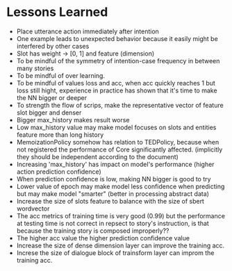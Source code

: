 # Lessons Learned
- Place utterance action immediately after intention
- One example leads to unexpected behavior because it easily might be interfered by other cases
- Slot has weight -> [0, 1] and feature (dimension)
- To be mindful of the symmetry of intention-case frequency in between many stories
- To be mindful of over learning.
- To be mindful of values loss and acc, when acc quickly reaches 1 but loss still hight, experience in practice has shown that it's time to make the NN bigger or deeper
- To strength the flow of scrips, make the representative vector of feature slot bigger and denser
- Bigger max_history makes result worse
- Low max_history value may make model focuses on slots and entities feature more than long history
- MemoizationPolicy somehow has relation to TEDPolicy, because when not registered the performance of Core significantly affected. (implicitly they should be independent according to the document)
- Increasing 'max_history' has impact on model's performance (higher action prediction confidence)
- When prediction confidence is low, making NN bigger is good to try
- Lower value of epoch may make model less confidence when predicting but may make model "smarter" (better in  processing abstract data)
- Increase the size of slots feature to balance with the size of sbert wordvector
- The acc metrics of training time is very good (0.99) but the performance at testing time is not correct in repsect to story's instruction, is that because the training story is composed improperly??
- The higher acc value the higher prediction confidence value
- Increase the size of dense dimension layer can improve the training acc.
- Increse the size of dialogue block of trainsform layer can improm the training acc.
